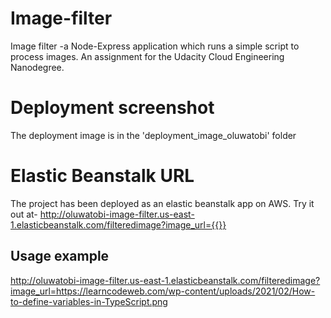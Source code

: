 # Image-filter
Image filter -a Node-Express application which runs a simple script to process images.  An assignment for the Udacity Cloud Engineering Nanodegree.

# Deployment screenshot
The deployment image is in the 'deployment_image_oluwatobi' folder

# Elastic Beanstalk URL
The project has been deployed as an elastic beanstalk app on AWS.
Try it out at- http://oluwatobi-image-filter.us-east-1.elasticbeanstalk.com/filteredimage?image_url={{}}
## **Usage example**
http://oluwatobi-image-filter.us-east-1.elasticbeanstalk.com/filteredimage?image_url=https://learncodeweb.com/wp-content/uploads/2021/02/How-to-define-variables-in-TypeScript.png
